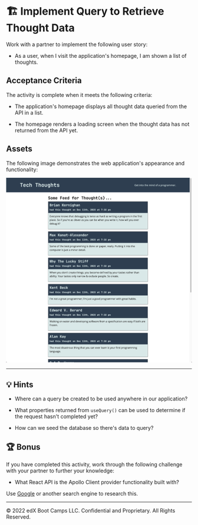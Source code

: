 # 🏗️ Implement Query to Retrieve Thought Data

Work with a partner to implement the following user story:

* As a user, when I visit the application's homepage, I am shown a list of thoughts.

## Acceptance Criteria

The activity is complete when it meets the following criteria:

* The application's homepage displays all thought data queried from the API in a list.

* The homepage renders a loading screen when the thought data has not returned from the API yet.

## Assets

The following image demonstrates the web application's appearance and functionality:

![The Tech Thoughts homepage displays a list of thoughts, who wrote them, and when they were created.](./Images/01-screenshot.png)

---

## 💡 Hints

* Where can a query be created to be used anywhere in our application?

* What properties returned from `useQuery()` can be used to determine if the request hasn't completed yet?

* How can we seed the database so there's data to query?

## 🏆 Bonus

If you have completed this activity, work through the following challenge with your partner to further your knowledge:

* What React API is the Apollo Client provider functionality built with?

Use [Google](https://www.google.com) or another search engine to research this.

---

© 2022 edX Boot Camps LLC. Confidential and Proprietary. All Rights Reserved.
